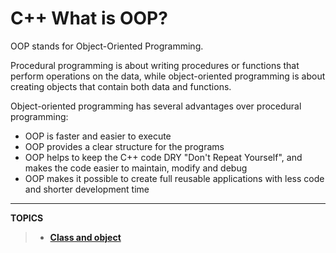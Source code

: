 
# C++ What is OOP?

<p>
  OOP stands for Object-Oriented Programming.

Procedural programming is about writing procedures or functions that perform operations on the data, while object-oriented programming is about creating objects that contain both data and functions.
  </p>
<!--   <img align="right" alt="GIF" width="500" src="https://media.giphy.com/media/yAGIvCiwPJn5C/giphy.gif" /> -->
Object-oriented programming has several advantages over procedural programming:

- OOP is faster and easier to execute
- OOP provides a clear structure for the programs
- OOP helps to keep the C++ code DRY "Don't Repeat Yourself", and makes the code easier to maintain, modify and debug
- OOP makes it possible to create full reusable applications with less code and shorter development time


---
**TOPICS**
  >- [**Class and object**](https://github.com/AmanDhimanD/CPP/blob/main/C%2B%2B_OOPS/02_Class_Object.cpp)
  

